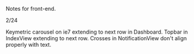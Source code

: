 Notes for front-end.

2/24

Keymetric carousel on ie7 extending to next row in Dashboard.
Topbar in IndexView extending to next row.
Crosses in NotificationView don't align properly with text.

